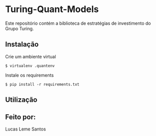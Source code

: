 # Turing-Quant-Models

Este repositório contém a biblioteca de estratégias de investimento do Grupo Turing. 

## Instalação

Crie um ambiente virtual
```
$ virtualenv .quantenv
```

Instale os requirements

```
$ pip install -r requirements.txt
```

## Utilização



## Feito por:

Lucas Leme Santos
